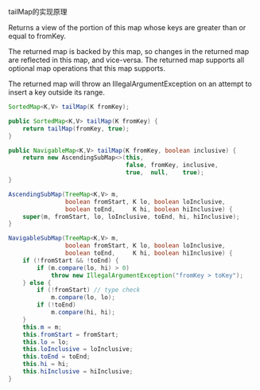 tailMap的实现原理

Returns a view of the portion of this map whose keys are greater than or equal to fromKey.

The returned map is backed by this map, so changes in the returned map are reflected in this map, and vice-versa. The returned map supports all optional map operations that this map supports.

The returned map will throw an IllegalArgumentException on an attempt to insert a key outside its range.



```java
SortedMap<K,V> tailMap(K fromKey);
```



```java
public SortedMap<K,V> tailMap(K fromKey) {
    return tailMap(fromKey, true);
}
```



```java
public NavigableMap<K,V> tailMap(K fromKey, boolean inclusive) {
    return new AscendingSubMap<>(this,
                                 false, fromKey, inclusive,
                                 true,  null,    true);
}
```



```java
AscendingSubMap(TreeMap<K,V> m,
                boolean fromStart, K lo, boolean loInclusive,
                boolean toEnd,     K hi, boolean hiInclusive) {
    super(m, fromStart, lo, loInclusive, toEnd, hi, hiInclusive);
}
```



```java
NavigableSubMap(TreeMap<K,V> m,
                boolean fromStart, K lo, boolean loInclusive,
                boolean toEnd,     K hi, boolean hiInclusive) {
    if (!fromStart && !toEnd) {
        if (m.compare(lo, hi) > 0)
            throw new IllegalArgumentException("fromKey > toKey");
    } else {
        if (!fromStart) // type check
            m.compare(lo, lo);
        if (!toEnd)
            m.compare(hi, hi);
    }
    this.m = m;
    this.fromStart = fromStart;
    this.lo = lo;
    this.loInclusive = loInclusive;
    this.toEnd = toEnd;
    this.hi = hi;
    this.hiInclusive = hiInclusive;
}
```




